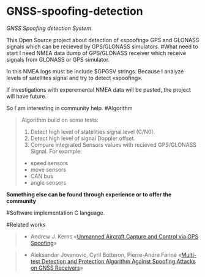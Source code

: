 # GNSS-spoofing-detection
*GNSS Spoofing detection System*

This Open Source project about detection of «spoofing» GPS and GLONASS  signals which can be recieved by GPS/GLONASS simulators. 
#What need to start
I need NMEA data dump of GPS/GLONASS receiver which receive signals from GLONASS or GPS simulator.

In this NMEA logs must be include $GPGSV strings. Because I analyze levels of satellites signal and try to detect «spoofing».

If investigations with experemental NMEA data will be pasted, the project will have future.

So I`am interesting in community help.
#Algorithm
> Algorithm build on some tests:
> 
>  1. Detect high level of statelities signal level (C/N0).
>  2. Detect high level of signal Doppler offset.
>  3. Compare integrated Sensors values with recieved GPS/GLONASS Signal.  For example: 
> - speed sensors
> - move sensors
> - CAN bus
> - angle sensors

**Something else can be found through experience or to offer the community**

#Software implementation
C language.

#Related works
> - Andrew J. Kerns «[Unmanned Aircraft Capture and Control via GPS Spoofing]»

> - Aleksandar Jovanovic, Cyril Botteron, Pierre-Andre Fariné «[Multi-test Detection and Protection Algorithm Against Spoofing Attacks on GNSS Receivers]»

[Unmanned Aircraft Capture and Control via GPS Spoofing]: http://radionavlab.ae.utexas.edu/images/stories/files/papers/unmannedCapture.pdf
[Multi-test Detection and Protection Algorithm Against Spoofing Attacks on GNSS Receivers]: http://infoscience.epfl.ch/record/199530/files/ION_PLANS2014_AJovanovic_Published.pdf
 

